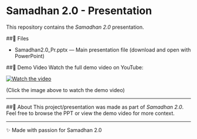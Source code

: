 # Samadhan 2.0 - Presentation

This repository contains the *Samadhan 2.0* presentation.

##📂 Files
- Samadhan2.0_Pr.pptx — Main presentation file (download and open with PowerPoint)

##🎥 Demo Video
Watch the full demo video on YouTube:

[![Watch the video](https://img.youtube.com/vi/hssOVu2tQiw/0.jpg)](https://www.youtube.com/watch?v=hssOVu2tQiw)

(Click the image above to watch the demo video)

---

##📢 About
This project/presentation was made as part of *Samadhan 2.0*.  
Feel free to browse the PPT or view the demo video for more context.

---

✨ Made with passion for Samadhan 2.0
